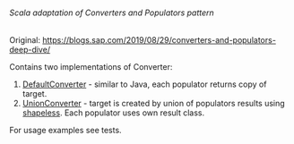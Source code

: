###### Scala adaptation of Converters and Populators pattern

Original: https://blogs.sap.com/2019/08/29/converters-and-populators-deep-dive/

Contains two implementations of Converter:
1. [DefaultConverter](src/main/scala/converters/DefaultConverter.scala) - similar to Java, each populator returns copy of target.
2. [UnionConverter](src/main/scala/converters/UnionConverter.scala) - target is created by union of populators results using [shapeless](https://github.com/milessabin/shapeless). Each populator uses own result class.

For usage examples see tests.
